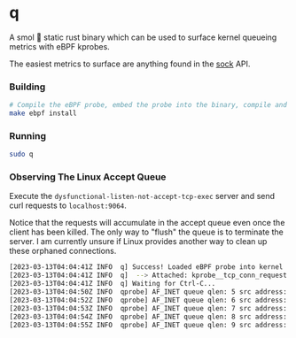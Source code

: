 # q

A smol 🤏 static rust binary which can be used to surface kernel queueing metrics with eBPF kprobes.

The easiest metrics to surface are anything found in the [sock](https://www.kernel.org/doc/html/v4.16/networking/kapi.html#c.sock) API.

### Building 

```bash
# Compile the eBPF probe, embed the probe into the binary, compile and install the static binary
make ebpf install
```

### Running

```bash 
sudo q
```

### Observing The Linux Accept Queue

Execute the `dysfunctional-listen-not-accept-tcp-exec` server and send curl requests to `localhost:9064`.

Notice that the requests will accumulate in the accept queue even once the client has been killed. The only way to "flush" the queue is to terminate the server. I am currently unsure
if Linux provides another way to clean up these orphaned connections.

```bash 
[2023-03-13T04:04:41Z INFO  q] Success! Loaded eBPF probe into kernel
[2023-03-13T04:04:41Z INFO  q]  --> Attached: kprobe__tcp_conn_request
[2023-03-13T04:04:41Z INFO  q] Waiting for Ctrl-C...
[2023-03-13T04:04:50Z INFO  qprobe] AF_INET queue qlen: 5 src address: 0.0.0.0, dest address: 0.0.0.0
[2023-03-13T04:04:52Z INFO  qprobe] AF_INET queue qlen: 6 src address: 0.0.0.0, dest address: 0.0.0.0
[2023-03-13T04:04:53Z INFO  qprobe] AF_INET queue qlen: 7 src address: 0.0.0.0, dest address: 0.0.0.0
[2023-03-13T04:04:54Z INFO  qprobe] AF_INET queue qlen: 8 src address: 0.0.0.0, dest address: 0.0.0.0
[2023-03-13T04:04:55Z INFO  qprobe] AF_INET queue qlen: 9 src address: 0.0.0.0, dest address: 0.0.0.0
```